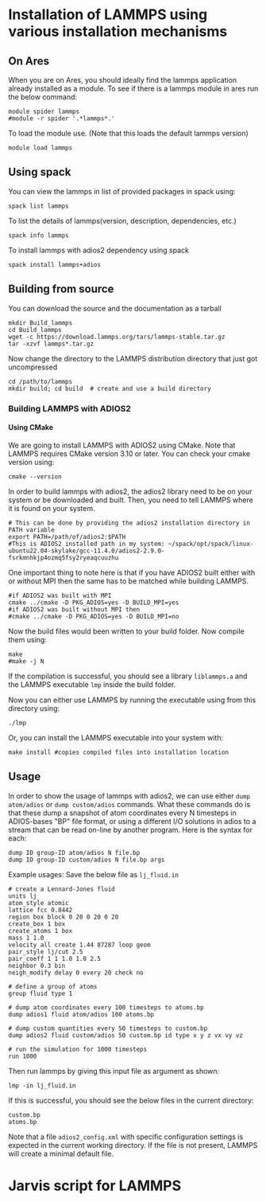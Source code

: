 # Installation of LAMMPS using various installation mechanisms
## On Ares
When you are on Ares, you should ideally find the lammps application already installed as a module. To see if there is a lammps module in ares run the below command:

```linux
module spider lammps
#module -r spider '.*lammps*.'
```
To load the module use. (Note that this loads the default lammps version)
```linux
module load lammps
```
## Using spack
You can view the lammps in list of provided packages in spack using:
```linux
spack list lammps
```
To list the details of lammps(version, description, dependencies, etc.)
```linux
spack info lammps
```
 To install lammps with adios2 dependency using spack
```linux
spack install lammps+adios
```
## Building from source
You can download the source and the documentation as a tarball
```linux 
mkdir Build_lammps
cd Build_lammps
wget -c https://download.lammps.org/tars/lammps-stable.tar.gz
tar -xzvf lammps*.tar.gz
````
Now change the directory to the LAMMPS distribution directory that just got uncompressed
```linux
cd /path/to/lammps 
mkdir build; cd build  # create and use a build directory
```

### Building LAMMPS with ADIOS2
#### Using CMake
We are going to install LAMMPS with ADIOS2 using CMake. Note that LAMMPS requires CMake version 3.10 or later. You can check your cmake version using:
```linux
cmake --version
```
In order to build lammps with adios2, the adios2 library need to be on your system or be downloaded and built. Then, you need to tell LAMMPS where it is found on your system.
```linux
# This can be done by providing the adios2 installation directory in PATH variable
export PATH=/path/of/adios2:$PATH
#This is ADIOS2 installed path in my system: ~/spack/opt/spack/linux-ubuntu22.04-skylake/gcc-11.4.0/adios2-2.9.0-fsrkmnhkjp4ozmq5fsy2ryeaqcuuzhu
```
One important thing to note here is that if you have ADIOS2 built either with or without MPI then the same has to be matched while building LAMMPS.
```linux
#if ADIOS2 was built with MPI 
cmake ../cmake -D PKG_ADIOS=yes -D BUILD_MPI=yes  
#if ADIOS2 was built without MPI then
#cmake ../cmake -D PKG_ADIOS=yes -D BUILD_MPI=no
```
Now the build files would been written to your build folder.
Now compile them using:
```linux
make 
#make -j N
```
If the compilation is successful, you should see a library ```liblammps.a``` and the LAMMPS executable ```lmp``` inside the build folder.

Now you can either use LAMMPS by running the executable using from this directory using:
```linux 
./lmp
````
Or, you can install the LAMMPS executable into your system with:
```linux
make install #copies compiled files into installation location
```
## Usage
In order to show the usage of lammps with adios2, we can use either ```dump atom/adios``` or ```dump custom/adios``` commands.
What these commands do is that these dump a snapshot of atom coordinates every N timesteps in ADIOS-bases "BP" file format, or using a different I/O solutions in adios to a stream that can be read on-line by another program.
Here is the syntax for each:
```linux
dump ID group-ID atom/adios N file.bp
dump ID group-ID custom/adios N file.bp args
```
Example usages:
Save the below file as ```lj_fluid.in```
```linux
# create a Lennard-Jones fluid
units lj
atom_style atomic
lattice fcc 0.8442
region box block 0 20 0 20 0 20
create_box 1 box
create_atoms 1 box
mass 1 1.0
velocity all create 1.44 87287 loop geom
pair_style lj/cut 2.5
pair_coeff 1 1 1.0 1.0 2.5
neighbor 0.3 bin
neigh_modify delay 0 every 20 check no

# define a group of atoms
group fluid type 1

# dump atom coordinates every 100 timesteps to atoms.bp
dump adios1 fluid atom/adios 100 atoms.bp

# dump custom quantities every 50 timesteps to custom.bp
dump adios2 fluid custom/adios 50 custom.bp id type x y z vx vy vz

# run the simulation for 1000 timesteps
run 1000
```
Then run lammps by giving this input file as argument as shown:
```linux
lmp -in lj_fluid.in
```
If this is successful, you should see the below files in the current directory:
```
custom.bp
atoms.bp
```
Note that a file ```adios2_config.xml``` with specific configuration settings is expected in the current working directory. If the file is not present, LAMMPS will create a minimal default file.

# Jarvis script for LAMMPS
```python

```
